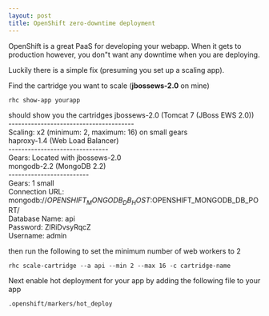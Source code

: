 ```yaml
---
layout: post
title: OpenShift zero-downtime deployment
---
```


OpenShift is a great PaaS for developing your webapp. When it gets to
production however, you don"t want any downtime when you are deploying.








Luckily there is a simple fix (presuming you set up a scaling app).










Find the cartridge you want to scale (**jbossews-2.0** on mine)










    rhc show-app yourapp

should show you the cartridges
    jbossews-2.0 (Tomcat 7 (JBoss EWS 2.0))  
    ---------------------------------------    
    Scaling: x2 (minimum: 2, maximum: 16) on small gears  
    haproxy-1.4 (Web Load Balancer)  
    -------------------------------    
    Gears: Located with jbossews-2.0  
    mongodb-2.2 (MongoDB 2.2)  
    -------------------------    
    Gears:          1 small    
    Connection URL: mongodb://$OPENSHIFT_MONGODB_DB_HOST:$OPENSHIFT_MONGODB_DB_PORT/   
     Database Name:  api    
    Password:       ZlRiDvsyRqcZ    
    Username:       admin



then run the following to set the minimum number of web workers to 2



    rhc scale-cartridge --a api --min 2 --max 16 -c cartridge-name





Next enable hot deployment for your app by adding the following file to
your app



    .openshift/markers/hot_deploy

 









